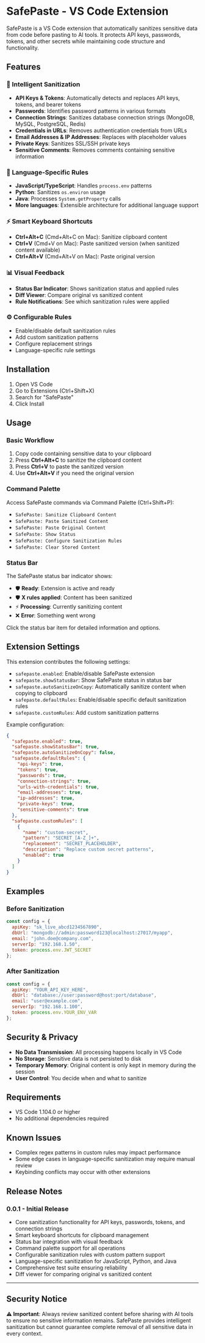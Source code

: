 # SafePaste - VS Code Extension

SafePaste is a VS Code extension that automatically sanitizes sensitive data from code before pasting to AI tools. It protects API keys, passwords, tokens, and other secrets while maintaining code structure and functionality.

## Features

### 🔐 Intelligent Sanitization
- **API Keys & Tokens**: Automatically detects and replaces API keys, tokens, and bearer tokens
- **Passwords**: Identifies password patterns in various formats
- **Connection Strings**: Sanitizes database connection strings (MongoDB, MySQL, PostgreSQL, Redis)
- **Credentials in URLs**: Removes authentication credentials from URLs
- **Email Addresses & IP Addresses**: Replaces with placeholder values
- **Private Keys**: Sanitizes SSL/SSH private keys
- **Sensitive Comments**: Removes comments containing sensitive information

### 🎯 Language-Specific Rules
- **JavaScript/TypeScript**: Handles `process.env` patterns
- **Python**: Sanitizes `os.environ` usage
- **Java**: Processes `System.getProperty` calls
- **More languages**: Extensible architecture for additional language support

### ⚡ Smart Keyboard Shortcuts
- **Ctrl+Alt+C** (Cmd+Alt+C on Mac): Sanitize clipboard content
- **Ctrl+V** (Cmd+V on Mac): Paste sanitized version (when sanitized content available)
- **Ctrl+Alt+V** (Cmd+Alt+V on Mac): Paste original version

### 📊 Visual Feedback
- **Status Bar Indicator**: Shows sanitization status and applied rules
- **Diff Viewer**: Compare original vs sanitized content
- **Rule Notifications**: See which sanitization rules were applied

### ⚙️ Configurable Rules
- Enable/disable default sanitization rules
- Add custom sanitization patterns
- Configure replacement strings
- Language-specific rule settings

## Installation

1. Open VS Code
2. Go to Extensions (Ctrl+Shift+X)
3. Search for "SafePaste"
4. Click Install

## Usage

### Basic Workflow
1. Copy code containing sensitive data to your clipboard
2. Press **Ctrl+Alt+C** to sanitize the clipboard content
3. Press **Ctrl+V** to paste the sanitized version
4. Use **Ctrl+Alt+V** if you need the original version

### Command Palette
Access SafePaste commands via Command Palette (Ctrl+Shift+P):
- `SafePaste: Sanitize Clipboard Content`
- `SafePaste: Paste Sanitized Content`
- `SafePaste: Paste Original Content`
- `SafePaste: Show Status`
- `SafePaste: Configure Sanitization Rules`
- `SafePaste: Clear Stored Content`

### Status Bar
The SafePaste status bar indicator shows:
- 🛡️ **Ready**: Extension is active and ready
- 🛡️ **X rules applied**: Content has been sanitized
- ⚡ **Processing**: Currently sanitizing content
- ❌ **Error**: Something went wrong

Click the status bar item for detailed information and options.

## Extension Settings

This extension contributes the following settings:

* `safepaste.enabled`: Enable/disable SafePaste extension
* `safepaste.showStatusBar`: Show SafePaste status in status bar
* `safepaste.autoSanitizeOnCopy`: Automatically sanitize content when copying to clipboard
* `safepaste.defaultRules`: Enable/disable specific default sanitization rules
* `safepaste.customRules`: Add custom sanitization patterns

Example configuration:

```json
{
  "safepaste.enabled": true,
  "safepaste.showStatusBar": true,
  "safepaste.autoSanitizeOnCopy": false,
  "safepaste.defaultRules": {
    "api-keys": true,
    "tokens": true,
    "passwords": true,
    "connection-strings": true,
    "urls-with-credentials": true,
    "email-addresses": true,
    "ip-addresses": true,
    "private-keys": true,
    "sensitive-comments": true
  },
  "safepaste.customRules": [
    {
      "name": "custom-secret",
      "pattern": "SECRET_[A-Z_]+",
      "replacement": "SECRET_PLACEHOLDER",
      "description": "Replace custom secret patterns",
      "enabled": true
    }
  ]
}
```

## Examples

### Before Sanitization
```javascript
const config = {
  apiKey: "sk_live_abcd1234567890",
  dbUrl: "mongodb://admin:password123@localhost:27017/myapp",
  email: "john.doe@company.com",
  serverIp: "192.168.1.50",
  token: process.env.JWT_SECRET
};
```

### After Sanitization
```javascript
const config = {
  apiKey: "YOUR_API_KEY_HERE",
  dbUrl: "database://user:password@host:port/database",
  email: "user@example.com",
  serverIp: "192.168.1.100",
  token: process.env.YOUR_ENV_VAR
};
```

## Security & Privacy

- **No Data Transmission**: All processing happens locally in VS Code
- **No Storage**: Sensitive data is not persisted to disk
- **Temporary Memory**: Original content is only kept in memory during the session
- **User Control**: You decide when and what to sanitize

## Requirements

- VS Code 1.104.0 or higher
- No additional dependencies required

## Known Issues

- Complex regex patterns in custom rules may impact performance
- Some edge cases in language-specific sanitization may require manual review
- Keybinding conflicts may occur with other extensions

## Release Notes

### 0.0.1 - Initial Release

- Core sanitization functionality for API keys, passwords, tokens, and connection strings
- Smart keyboard shortcuts for clipboard management
- Status bar integration with visual feedback
- Command palette support for all operations
- Configurable sanitization rules with custom pattern support
- Language-specific sanitization for JavaScript, Python, and Java
- Comprehensive test suite ensuring reliability
- Diff viewer for comparing original vs sanitized content

---

## Security Notice

**⚠️ Important**: Always review sanitized content before sharing with AI tools to ensure no sensitive information remains. SafePaste provides intelligent sanitization but cannot guarantee complete removal of all sensitive data in every context.
